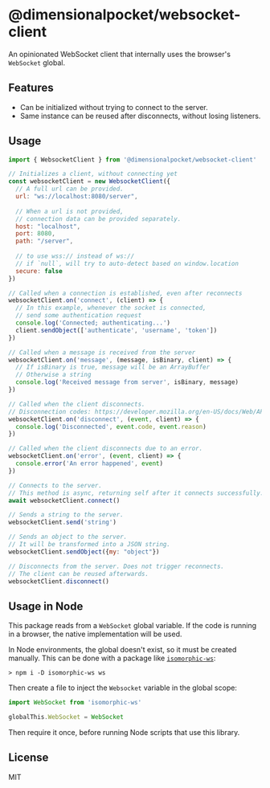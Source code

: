 # @dimensionalpocket/websocket-client

An opinionated WebSocket client that internally uses the browser's `WebSocket` global.

## Features

- Can be initialized without trying to connect to the server.
- Same instance can be reused after disconnects, without losing listeners.

## Usage

```javascript
import { WebsocketClient } from '@dimensionalpocket/websocket-client'

// Initializes a client, without connecting yet
const websocketClient = new WebsocketClient({
  // A full url can be provided.
  url: "ws://localhost:8080/server",
  
  // When a url is not provided,
  // connection data can be provided separately.
  host: "localhost",
  port: 8080,
  path: "/server",
  
  // to use wss:// instead of ws://
  // if `null`, will try to auto-detect based on window.location
  secure: false
})

// Called when a connection is established, even after reconnects
websocketClient.on('connect', (client) => {
  // In this example, whenever the socket is connected,
  // send some authentication request
  console.log('Connected; authenticating...')
  client.sendObject(['authenticate', 'username', 'token'])
})

// Called when a message is received from the server
websocketClient.on('message', (message, isBinary, client) => {
  // If isBinary is true, message will be an ArrayBuffer
  // Otherwise a string
  console.log('Received message from server', isBinary, message)
})

// Called when the client disconnects.
// Disconnection codes: https://developer.mozilla.org/en-US/docs/Web/API/CloseEvent/code
websocketClient.on('disconnect', (event, client) => {
  console.log('Disconnected', event.code, event.reason)
})

// Called when the client disconnects due to an error.
websocketClient.on('error', (event, client) => {
  console.error('An error happened', event)
})

// Connects to the server.
// This method is async, returning self after it connects successfully.
await websocketClient.connect()

// Sends a string to the server.
websocketClient.send('string')

// Sends an object to the server.
// It will be transformed into a JSON string.
websocketClient.sendObject({my: "object"})

// Disconnects from the server. Does not trigger reconnects.
// The client can be reused afterwards.
websocketClient.disconnect()
```

## Usage in Node

This package reads from a `WebSocket` global variable. If the code is running in a browser, the native implementation will be used. 

In Node environments, the global doesn't exist, so it must be created manually. This can be done with a package like [`isomorphic-ws`](https://github.com/heineiuo/isomorphic-ws):

```
> npm i -D isomorphic-ws ws
```

Then create a file to inject the `Websocket` variable in the global scope:

```javascript
import WebSocket from 'isomorphic-ws'

globalThis.WebSocket = WebSocket
```

Then require it once, before running Node scripts that use this library.

## License

MIT
